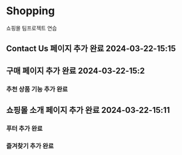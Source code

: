 # Shopping
쇼핑몰 팀프로젝트 연습



## Contact Us 페이지 추가 완료 2024-03-22-15:15
## 구매 페이지 추가 완료 2024-03-22-15:2
### 추천 상품 기능 추가 완료

## 쇼핑몰 소개 페이지 추가 완료 2024-03-22-15:11

### 푸터 추가 완료
### 즐겨찾기 추가 완료



